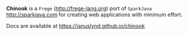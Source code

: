 **Chinook** is a `Frege` (http://frege-lang.org) port of
  `SparkJava` http://sparkjava.com for creating web applications with
  minimum effort.

Docs are available at https://januslynd.github.io/chinook
